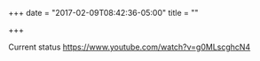+++
date = "2017-02-09T08:42:36-05:00"
title = ""

+++

Current status https://www.youtube.com/watch?v=g0MLscghcN4
